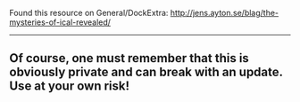 Found this resource on General/DockExtra: http://jens.ayton.se/blag/the-mysteries-of-ical-revealed/

----
Of course, one must remember that this is obviously private and can break with an update. Use at your own risk!
----